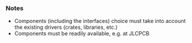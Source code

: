 ﻿### Notes

* Components (including the interfaces) choice must take into account the existing drivers (crates, libraries, etc.)
* Components must be readily available, e.g. at JLCPCB
